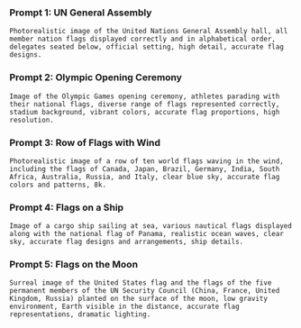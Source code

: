 ### Prompt 1: UN General Assembly

```
Photorealistic image of the United Nations General Assembly hall, all member nation flags displayed correctly and in alphabetical order, delegates seated below, official setting, high detail, accurate flag designs.
```

### Prompt 2: Olympic Opening Ceremony

```
Image of the Olympic Games opening ceremony, athletes parading with their national flags, diverse range of flags represented correctly, stadium background, vibrant colors, accurate flag proportions, high resolution.
```

### Prompt 3: Row of Flags with Wind

```
Photorealistic image of a row of ten world flags waving in the wind, including the flags of Canada, Japan, Brazil, Germany, India, South Africa, Australia, Russia, and Italy, clear blue sky, accurate flag colors and patterns, 8k.
```

### Prompt 4: Flags on a Ship

```
Image of a cargo ship sailing at sea, various nautical flags displayed along with the national flag of Panama, realistic ocean waves, clear sky, accurate flag designs and arrangements, ship details.
```

### Prompt 5: Flags on the Moon

```
Surreal image of the United States flag and the flags of the five permanent members of the UN Security Council (China, France, United Kingdom, Russia) planted on the surface of the moon, low gravity environment, Earth visible in the distance, accurate flag representations, dramatic lighting.
```
 